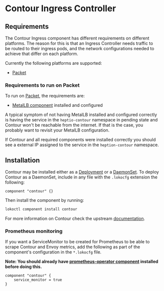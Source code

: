 # Contour Ingress Controller

## Requirements

The Contour Ingress component has different requirements on different
platforms. The reason for this is that an Ingress Controller needs traffic to be
routed to their ingress pods, and the network configurations needed to achieve
that differ on each platform.

Currently the following platforms are supported:
 * [Packet](#Requirements-to-run-on-Packet)


### Requirements to run on Packet

To run on [Packet](https://packet.com), the requirements are:

 * [MetalLB component](/docs/components/metallb.md) installed and configured

A typical symptom of not having MetalLB installed and configured correctly is
having the service in the `heptio-contour` namespace in pending state and
Contour won't be reachable from the internet. If that is the case, you probably
want to revisit your MetalLB configuration.

If Contour and all required components were installed correctly you should see a
external IP assigned to the service in the `heption-contour` namespace.

## Installation

Contour may be installed either as a
[Deployment](https://kubernetes.io/docs/concepts/workloads/controllers/deployment/)
or a
[DaemonSet](https://kubernetes.io/docs/concepts/workloads/controllers/daemonset/).
To deploy Contour as a DaemonSet, include in any file with the `.lokocfg`
extension the following:

```hcl
component "contour" {}
```

Then install the component by running:

```bash
lokoctl component install contour
```

For more information on Contour check the upstream [documentation](https://github.com/heptio/contour/tree/master/docs).


### Prometheus monitoring
If you want a ServiceMonitor to be created for Prometheus to be able to scrape Contour and Envoy metrics, add the following as part of the component's configuration in the `*.lokocfg` file.

**Note: You should already have [prometheus-operator component](/docs/components/prometheus-operator) installed before doing this.**

```
component "contour" {
	service_monitor = true
}
```
